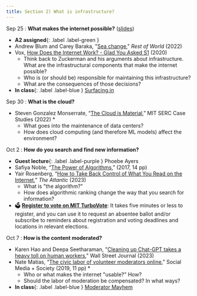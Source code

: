 ```yaml
---
title: Section 2) What is infrastructure?
---
```

Sep 25
: **What makes the internet possible?** ([slides](https://docs.google.com/presentation/d/1KL4OEEhJT1JpqHR77S3S5Vr52662dgqyW_LEhWmWW-o/edit?usp=sharing))
- **A2 assigned**{: .label .label-green }
- Andrew Blum and Carey Baraka, "[Sea change](https://restofworld.org/2022/google-meta-underwater-cables/)," *Rest of World* (2022) 
- Vox, [How Does the Internet Work? - Glad You Asked S1](https://www.youtube.com/watch?v=TNQsmPf24go) (2020)
	- Think back to Zuckerman and his arguments about infrastructure. What are the infrastructural components that make the internet possible? 
	- Who is (or should be) responsible for maintaining this infrastructure? 
	- What are the consequences of those decisions?
 - **In class**{: .label .label-blue } [Surfacing.in](http://www.surfacing.in/?place=centralcalifornia)

Sep 30
: **What is the cloud?**
- Steven Gonzalez Monserrate, “[The Cloud is Material](https://mit-serc.pubpub.org/pub/the-cloud-is-material/release/2),” MIT SERC Case Studies (2022) * 
	- What goes into the maintenance of data centers? 
	- How does cloud computing (and therefore ML models) affect the environment? 

Oct 2
: **How do you search and find new information?** 
- **Guest lecture**{: .label .label-purple } Phoebe Ayers
- Safiya Noble, “[The Power of Algorithms](https://safiyaunoble.com/wp-content/uploads/2020/09/Algorithms_Oppression_Introduction_Intro.pdf),” (2017, 14 pp) 
- Yair Rosenberg, “[How to Take Back Control of What You Read on the Internet](https://web.archive.org/web/20230307064131/https://www.theatlantic.com/ideas/archive/2023/03/social-media-algorithms-twitter-meta-rss-reader/673282/),” *The Atlantic* (2023)
	- What is "the algorithm?"
	- How does algorithmic ranking change the way that you search for information?
 - 🗳️ **[Register to vote on MIT TurboVote](http://turbovote.mit.edu/)**: It takes five minutes or less to register, and you can use it to request an absentee ballot and/or subscribe to reminders about registration and voting deadlines and locations in relevant elections.

Oct 7
: **How is the content moderated?** 
- Karen Hao and Deepa Seetharaman, "[Cleaning up Chat-GPT takes a heavy toll on human workers](https://www.wsj.com/articles/chatgpt-openai-content-abusive-sexually-explicit-harassment-kenya-workers-on-human-workers-cf191483)," Wall Street Journal (2023) 
- Nate Matias, “[The civic labor of volunteer moderators online](https://journals.sagepub.com/doi/10.1177/2056305119836778),” Social Media + Society (2019, 11 pp) *
	- Who or what makes the internet "usable?" How? 
	- Should the labor of moderation be compensated? In what ways? 
- **In class**{: .label .label-blue } [Moderator Mayhem](https://moderatormayhem.engine.is/)
